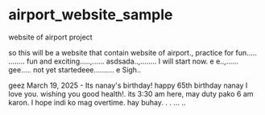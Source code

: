 # airport_website_sample
website of airport project

so this will be a website that contain website of airport., practice for fun.....
........
fun and exciting.....,......
asdsada..,........
I will start now. e e..,......
gee.....
not yet startedeee..........
e
Sigh..

geez
March 19, 2025 - Its nanay's birthday! happy 65th birthday nanay I love you. wishing you good health!. its 3:30 am here, may duty pako 6 am karon. I hope indi ko mag overtime. hay buhay. . .
...
..
